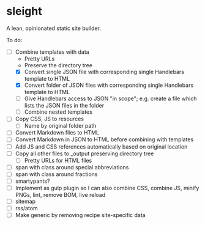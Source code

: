 sleight
=======

A lean, opinionated static site builder.

To do:

- [ ] Combine templates with data
  - Pretty URLs
  - Preserve the directory tree
  - [x] Convert single JSON file with corresponding single Handlebars template to HTML
  - [x] Convert folder of JSON files with corresponding single Handlebars template to HTML
  - [ ] Give Handlebars access to JSON "in scope"; e.g. create a file which lists the JSON files in the folder
  - [ ] Combine nested templates
- [ ] Copy CSS, JS to resources
  - [ ] Name by original folder path
- [ ] Convert Markdown files to HTML
- [ ] Convert Markdown in JSON to HTML before combining with templates
- [ ] Add JS and CSS references automatically based on original location
- [ ] Copy all other files to _output preserving directory tree
  - [ ] Pretty URLs for HTML files
- [ ] span with class around special abbreviations
- [ ] span with class around fractions
- [ ] smartypants?
- [ ] Implement as gulp plugin so I can also combine CSS, combine JS, minify PNGs, lint, remove BOM, live reload
- [ ] sitemap
- [ ] rss/atom
- [ ] Make generic by removing recipe site-specific data
